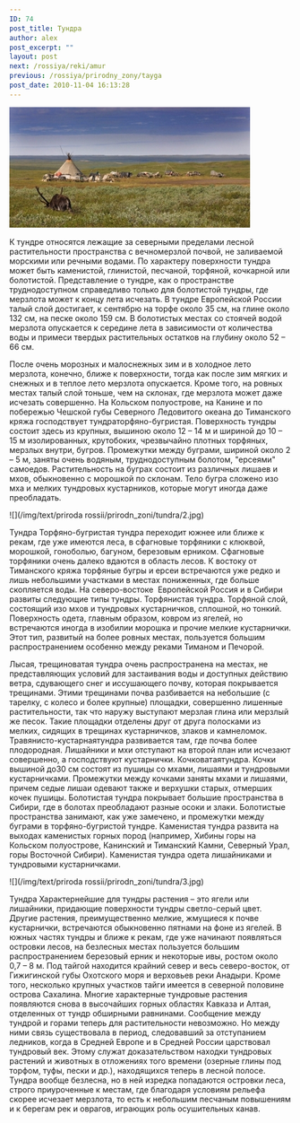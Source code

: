 ```yaml
---
ID: 74
post_title: Тундра
author: alex
post_excerpt: ""
layout: post
next: /rossiya/reki/amur
previous: /rossiya/prirodny_zony/tayga
post_date: 2010-11-04 16:13:28
---
```


 

![](/img/book/587.jpg)

К тундре относятся лежащие за северными пределами лесной растительности пространства с вечномерзлой почвой, не заливаемой морскими или речными водами. По характеру поверхности тундра может быть каменистой, глинистой, песчаной, торфяной, кочкарной или болотистой. Представление о тундре, как о пространстве труднодоступном справедливо только для болотистой тундры, где мерзлота может к концу лета исчезать. В тундре  Европейской России талый слой достигает, к сентябрю на торфе около 35 см, на глине около 132 см, на песке около 159 см. В болотистых местах со стоячей водой мерзлота опускается к середине лета в зависимости от количества воды и примеси твердых растительных остатков на глубину около 52 – 66 см. 
  
После очень морозных и малоснежных зим и в холодное лето мерзлота, конечно, ближе к поверхности, тогда как после зим мягких и снежных и в теплое лето мерзлота опускается. Кроме того, на ровных местах талый слой тоньше, чем на склонах, где мерзлота может даже исчезать совершенно. На Кольском полуострове, на Канине и по побережью Чешской губы Северного Ледовитого океана до Тиманского кряжа господствует тундраторфяно-бугристая.
Поверхность тундры состоит здесь из крупных, вышиною около 12 – 14 м и шириной до 10 – 15 м изолированных, крутобоких, чрезвычайно плотных торфяных, мерзлых внутри, бугров. Промежутки между буграми, шириной около 2 – 5 м, заняты очень водяным, труднодоступным болотом, "ерсеями" самоедов. Растительность на буграх состоит из различных лишаев и мхов, обыкновенно с морошкой по склонам. Тело бугра сложено изо мха и мелких тундровых кустарников, которые могут иногда даже преобладать. 


![](/img/text/priroda rossii/prirodn_zoni/tundra/2.jpg)

Тундра 
Торфяно-бугристая тундра переходит южнее или ближе к рекам, где уже имеются леса, в сфагновые торфяники с клюквой, морошкой, гоноболью, багуном, березовым ерником. Сфагновые торфяники очень далеко вдаются в область лесов. К востоку от Тиманского кряжа торфяные бугры и ерсеи встречаются уже редко и лишь небольшими участками в местах пониженных, где больше скопляется воды. На северо-востоке &nbsp;Европейской Россия и в Сибири развиты следующие типы тундры.
Торфянистая тундра. Торфяной слой, состоящий изо мхов и тундровых кустарничков, сплошной, но тонкий. Поверхность одета, главным образом, ковром из ягелей, но встречаются иногда в изобилии морошка и прочие мелкие кустарнички. Этот тип, развитый на более ровных местах, пользуется большим распространением особенно между реками Тиманом и Печорой. 
  
Лысая, трещиноватая тундра очень распространена на местах, не представляющих условий для застаивания воды и доступных действию ветра, сдувающего снег и иссушающего почву, которая покрывается трещинами. Этими трещинами почва разбивается на небольшие (с тарелку, с колесо и более крупные) площадки, совершенно лишенные растительности, так что наружу выступают мерзлая глина или мерзлый же песок. Такие площадки отделены друг от друга полосками из мелких, сидящих в трещинах кустарничков, злаков и камнеломок.
Травянисто-кустарнаятундра развивается там, где почва более плодородная. Лишайники и мхи отступают на второй план или исчезают совершенно, а господствуют кустарнички.
Кочковатаятундра. Кочки вышиной до30 см состоят из пушицы со мхами, лишаями и тундровыми кустарничками. Промежутки между кочками заняты мхами и лишаями, причем седые лишаи одевают также и верхушки старых, отмерших кочек пушицы.
Болотистая тундра покрывает большие пространства в Сибири, где в болотах преобладают разные осоки и злаки. Болотистые пространства занимают, как уже замечено, и промежутки между буграми в торфяно-бугристой тундре.
Каменистая тундра развита на выходах каменистых горных пород (например, Хибины горы на Кольском полуострове, Канинский и Тиманский Камни, Северный Урал, горы Восточной Сибири). Каменистая тундра одета лишайниками и тундровыми кустарничками.


![](/img/text/priroda rossii/prirodn_zoni/tundra/3.jpg)

Тундра 
Характернейшие для тундры растения – это ягели или лишайники, придающие поверхности тундры светло-серый цвет. Другие растения, преимущественно мелкие, жмущиеся к почве кустарнички, встречаются обыкновенно пятнами на фоне из ягелей. В южных частях тундры и ближе к рекам, где уже начинают появляться островки лесов, на безлесных местах пользуется большим распространением березовый ерник и некоторые ивы, ростом около 0,7 – 8 м. 
Под тайгой находится крайний север и весь северо-восток, от Гижигинской губы Охотского моря и верховьев реки Анадыри. Кроме того, несколько крупных участков тайги имеется в северной половине острова Сахалина. Многие характерные тундровые растения появляются снова в высочайших горных областях Кавказа и Алтая, отделенных от тундр обширными равнинами. Сообщение между тундрой и горами теперь для растительности невозможно. Но между ними связь существовала в период, следовавший за отступанием ледников, когда в Средней Европе и в Средней России царствовал тундровый век. Этому служат доказательством находки тундровых растений и животных в отложениях того времени (озерные глины под торфом, туфы, пески и др.), находящихся теперь в лесной полосе. Тундра вообще безлесна, но в ней изредка попадаются островки леса, строго приуроченные к местам, где благодаря условиям рельефа скорее исчезает мерзлота, то есть к небольшим песчаным повышениям и к берегам рек и оврагов, играющих роль осушительных канав.